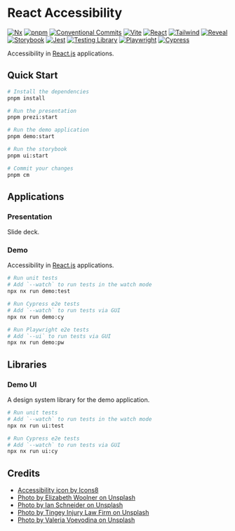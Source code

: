 # React Accessibility

[![Nx](https://img.shields.io/badge/Nx-143055.svg?style=for-the-badge&logo=Nx&logoColor=white)](https://nx.dev/)
[![pnpm](https://img.shields.io/badge/pnpm-F69220.svg?style=for-the-badge&logo=pnpm&logoColor=white)](https://pnpm.io/)
[![Conventional Commits](https://img.shields.io/badge/Conventional%20Commits-FE5196.svg?style=for-the-badge&logo=Conventional-Commits&logoColor=white)](https://www.conventionalcommits.org/en/v1.0.0/)
[![Vite](https://img.shields.io/badge/Vite-646CFF.svg?style=for-the-badge&logo=Vite&logoColor=white)](https://vitejs.dev/)
[![React](https://img.shields.io/badge/React-61DAFB.svg?style=for-the-badge&logo=React&logoColor=black)](https://react.dev/)
[![Tailwind](https://img.shields.io/badge/Tailwind%20CSS-06B6D4.svg?style=for-the-badge&logo=Tailwind-CSS&logoColor=white)](https://tailwindcss.com/)
[![Reveal](https://img.shields.io/badge/reveal.js-F2E142.svg?style=for-the-badge&logo=revealdotjs&logoColor=black)](https://revealjs.com/)
[![Storybook](https://img.shields.io/badge/Storybook-FF4785.svg?style=for-the-badge&logo=Storybook&logoColor=white)](https://storybook.js.org/)
[![Jest](https://img.shields.io/badge/Jest-C21325.svg?style=for-the-badge&logo=Jest&logoColor=white)](https://jestjs.io/)
[![Testing Library](https://img.shields.io/badge/Testing%20Library-E33332.svg?style=for-the-badge&logo=Testing-Library&logoColor=white)](https://testing-library.com/)
[![Playwright](https://img.shields.io/badge/Playwright-2EAD33.svg?style=for-the-badge&logo=Playwright&logoColor=white)](https://playwright.dev/)
[![Cypress](https://img.shields.io/badge/Cypress-17202C.svg?style=for-the-badge&logo=Cypress&logoColor=white)](https://www.cypress.io/)

Accessibility in [React.js](https://react.dev/) applications.

## Quick Start

```sh
# Install the dependencies
pnpm install

# Run the presentation
pnpm prezi:start

# Run the demo application
pnpm demo:start

# Run the storybook
pnpm ui:start

# Commit your changes
pnpm cm
```

## Applications

### Presentation

Slide deck.

### Demo

Accessibility in [React.js](https://react.dev/) applications.

```sh
# Run unit tests
# Add `--watch` to run tests in the watch mode
npx nx run demo:test

# Run Cypress e2e tests
# Add `--watch` to run tests via GUI
npx nx run demo:cy

# Run Playwright e2e tests
# Add `--ui` to run tests via GUI
npx nx run demo:pw
```

## Libraries

### Demo UI

A design system library for the demo application.

```sh
# Run unit tests
# Add `--watch` to run tests in the watch mode
npx nx run ui:test

# Run Cypress e2e tests
# Add `--watch` to run tests via GUI
npx nx run ui:cy
```

## Credits

- [Accessibility icon by Icons8](https://icons8.com/icon/63223/web-accessibility)
- [Photo by Elizabeth Woolner on Unsplash](https://unsplash.com/photos/a-laptop-computer-sitting-on-top-of-a-desk-9xxNZCJZ8bA?utm_content=creditCopyText&utm_medium=referral&utm_source=unsplash)
- [Photo by Ian Schneider on Unsplash](https://unsplash.com/photos/two-person-standing-on-gray-tile-paving-TamMbr4okv4?utm_content=creditCopyText&utm_medium=referral&utm_source=unsplash)
- [Photo by Tingey Injury Law Firm on Unsplash](https://unsplash.com/photos/brown-wooden-stand-with-black-background-nSpj-Z12lX0?utm_content=creditCopyText&utm_medium=referral&utm_source=unsplash)
- [Photo by Valeria Voevodina on Unsplash](https://unsplash.com/photos/a-purple-toy-with-a-weird-hair-and-eyes-nWQ0fPpLFOo?utm_content=creditCopyText&utm_medium=referral&utm_source=unsplash)

